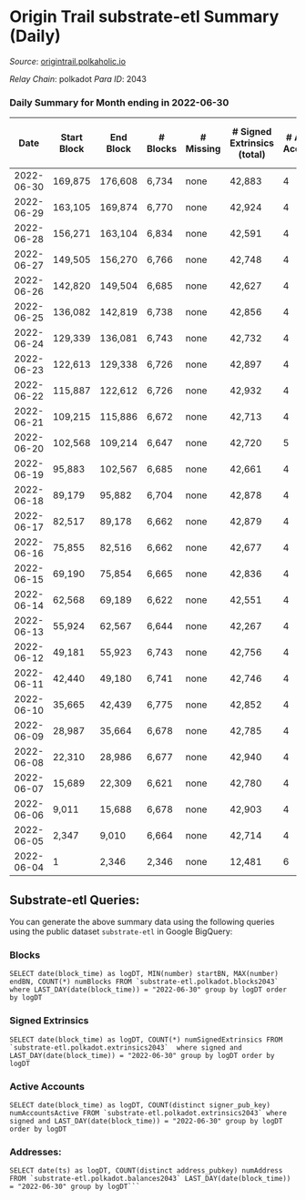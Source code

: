 # Origin Trail substrate-etl Summary (Daily)

_Source_: [origintrail.polkaholic.io](https://origintrail.polkaholic.io)

*Relay Chain*: polkadot
*Para ID*: 2043



### Daily Summary for Month ending in 2022-06-30


| Date | Start Block | End Block | # Blocks | # Missing | # Signed Extrinsics (total) | # Active Accounts | # Addresses with Balances | # Events | # Transfers | # XCM Transfers In | # XCM Transfers Out |
| ---- | ----------- | --------- | -------- | --------- | --------------------------- | ----------------- | ------------------------- | -------- | ----------- | ------------------ | ------------------- |
| 2022-06-30 | 169,875 | 176,608 | 6,734 | none  | 42,883 | 4 | 11 | 131,556 | 32,318  |   |   |
| 2022-06-29 | 163,105 | 169,874 | 6,770 | none  | 42,924 | 4 |  | 131,499 | 32,107  |   |   |
| 2022-06-28 | 156,271 | 163,104 | 6,834 | none  | 42,591 | 4 |  | 131,030 | 32,176  |   |   |
| 2022-06-27 | 149,505 | 156,270 | 6,766 | none  | 42,748 | 4 |  | 130,912 | 31,881  |   |   |
| 2022-06-26 | 142,820 | 149,504 | 6,685 | none  | 42,627 | 4 |  | 130,627 | 31,999  |   |   |
| 2022-06-25 | 136,082 | 142,819 | 6,738 | none  | 42,856 | 4 |  | 131,376 | 32,184  |   |   |
| 2022-06-24 | 129,339 | 136,081 | 6,743 | none  | 42,732 | 4 |  | 131,052 | 32,098  |   |   |
| 2022-06-23 | 122,613 | 129,338 | 6,726 | none  | 42,897 | 4 |  | 131,409 | 32,160  |   |   |
| 2022-06-22 | 115,887 | 122,612 | 6,726 | none  | 42,932 | 4 |  | 131,546 | 32,226  |   |   |
| 2022-06-21 | 109,215 | 115,886 | 6,672 | none  | 42,713 | 4 |  | 130,841 | 32,067  |   |   |
| 2022-06-20 | 102,568 | 109,214 | 6,647 | none  | 42,720 | 5 |  | 130,892 | 32,152  |   |   |
| 2022-06-19 | 95,883 | 102,567 | 6,685 | none  | 42,661 | 4 |  | 130,575 | 31,880  |   |   |
| 2022-06-18 | 89,179 | 95,882 | 6,704 | none  | 42,878 | 4 |  | 131,401 | 32,233  |   |   |
| 2022-06-17 | 82,517 | 89,178 | 6,662 | none  | 42,879 | 4 |  | 131,381 | 32,295  |   |   |
| 2022-06-16 | 75,855 | 82,516 | 6,662 | none  | 42,677 | 4 |  | 130,679 | 31,998  |   |   |
| 2022-06-15 | 69,190 | 75,854 | 6,665 | none  | 42,836 | 4 |  | 131,038 | 32,032  |   |   |
| 2022-06-14 | 62,568 | 69,189 | 6,622 | none  | 42,551 | 4 |  | 130,341 | 31,991  |   |   |
| 2022-06-13 | 55,924 | 62,567 | 6,644 | none  | 42,267 | 4 |  | 129,679 | 31,854  |   |   |
| 2022-06-12 | 49,181 | 55,923 | 6,743 | none  | 42,756 | 4 |  | 131,092 | 32,090  |   |   |
| 2022-06-11 | 42,440 | 49,180 | 6,741 | none  | 42,746 | 4 |  | 131,030 | 32,052  |   |   |
| 2022-06-10 | 35,665 | 42,439 | 6,775 | none  | 42,852 | 4 |  | 131,448 | 32,190  |   |   |
| 2022-06-09 | 28,987 | 35,664 | 6,678 | none  | 42,785 | 4 |  | 130,899 | 31,970  |   |   |
| 2022-06-08 | 22,310 | 28,986 | 6,677 | none  | 42,940 | 4 |  | 131,352 | 32,114  |   |   |
| 2022-06-07 | 15,689 | 22,309 | 6,621 | none  | 42,780 | 4 |  | 130,755 | 31,949  |   |   |
| 2022-06-06 | 9,011 | 15,688 | 6,678 | none  | 42,903 | 4 |  | 131,376 | 32,211  |   |   |
| 2022-06-05 | 2,347 | 9,010 | 6,664 | none  | 42,714 | 4 |  | 130,682 | 31,922  |   |   |
| 2022-06-04 | 1 | 2,346 | 2,346 | none  | 12,481 | 6 |  | 39,004 | 9,336  |   |   |

## Substrate-etl Queries:
You can generate the above summary data using the following queries using the public dataset `substrate-etl` in Google BigQuery:


### Blocks
```
SELECT date(block_time) as logDT, MIN(number) startBN, MAX(number) endBN, COUNT(*) numBlocks FROM `substrate-etl.polkadot.blocks2043`  where LAST_DAY(date(block_time)) = "2022-06-30" group by logDT order by logDT
```


### Signed Extrinsics
```
SELECT date(block_time) as logDT, COUNT(*) numSignedExtrinsics FROM `substrate-etl.polkadot.extrinsics2043`  where signed and LAST_DAY(date(block_time)) = "2022-06-30" group by logDT order by logDT
```


### Active Accounts
```
SELECT date(block_time) as logDT, COUNT(distinct signer_pub_key) numAccountsActive FROM `substrate-etl.polkadot.extrinsics2043` where signed and LAST_DAY(date(block_time)) = "2022-06-30" group by logDT order by logDT
```


### Addresses:
```
SELECT date(ts) as logDT, COUNT(distinct address_pubkey) numAddress FROM `substrate-etl.polkadot.balances2043` LAST_DAY(date(block_time)) = "2022-06-30" group by logDT```

